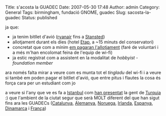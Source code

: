 Title: s'acosta la GUADEC
Date: 2007-05-30 17:48
Author: admin
Category: General
Tags: birmingham, fundació GNOME, guadec
Slug: sacosta-la-guadec
Status: published

ja que:

- ja tenim bitllet d'avió (<a href="http://www.ryanair.com" target="_blank" rel="noopener">ryanair</a> fins a <a href="http://en.wikipedia.org/wiki/London_Stansted_Airport" target="_blank" rel="noopener">Stansted</a>)
- allotjament durant els dies (hotel <a href="http://www.etaphotels.com/" target="_blank" rel="noopener">Etap</a>, a ~15 minuts del conservatori)
- concretat que com a mínim <a href="http://www.guadec.org/node/719" target="_blank" rel="noopener">em pagaran l'allotjament</a> (faré de voluntari i a més m'han encolomat feina de l'equip de wi-fi)
- ja estic registrat com a assistent en la modalitat de *hobbyist - foundation member*

ara només falta mirar a veure com es munta tot el *tingladu* del wi-fi i a veure si també em poden pagar el bitllet d'avió, que entre pitus i flautes la cosa és força cara per un estudiant com jo

a veure si l'any que ve es fa a <a href="http://ca.wikipedia.org/wiki/Istanbul" target="_blank" rel="noopener">Istanbul</a> com <a href="http://blogs.gnome.org/view/ovitters/2007/05/21/1" target="_blank" rel="noopener">han presentat</a> la gent de <a href="http://ca.wikipedia.org/wiki/Turquia" target="_blank" rel="noopener">Turquia</a> :) que l'ambient de la ciutat segur que serà MOLT diferent del que han sigut fins ara les GUADECs (<a href="http://ca.wikipedia.org/wiki/Catalunya" target="_blank" rel="noopener">Catalunya</a>, <a href="http://ca.wikipedia.org/wiki/Alemanya" target="_blank" rel="noopener">Alemanya</a>, <a href="http://ca.wikipedia.org/wiki/Noruega" target="_blank" rel="noopener">Noruega</a>, <a href="http://ca.wikipedia.org/wiki/Irlanda" target="_blank" rel="noopener">Irlanda</a>, <a href="http://ca.wikipedia.org/wiki/Espanya" target="_blank" rel="noopener">Espanya</a>, <a href="http://ca.wikipedia.org/wiki/Dinamarca" target="_blank" rel="noopener">Dinamarca</a> i <a href="http://ca.wikipedia.org/wiki/França" target="_blank" rel="noopener">França</a>)
